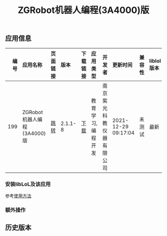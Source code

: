 ﻿---
id: 199
title: ZGRobot机器人编程(3A4000)版
toc: true
weight: 199
---

## 应用信息 
|   编号 | 应用名称                  | 页面链接                                       | 版本      | 下载链接                                                                     | 应用类型      | 开发者          | 更新时间                | 兼容性   | liblol版本   |
|-----:|:----------------------|:-------------------------------------------|:--------|:-------------------------------------------------------------------------|:----------|:-------------|:--------------------|:------|:-----------|
|  199 | ZGRobot机器人编程(3A4000)版 | [跳转](http://app.loongapps.cn/#/detail/199) | 2.1.1-8 | [下载](http://113.24.212.22:8090/upload/file/zgrobot_2.1.1-8_mips64el.deb) | 教育学习,编程开发 | 南京紫光科教仪器有限公司 | 2021-12-29 09:17:04 | 未测试   | 最新         |
### 安装libLoL及该应用 
参考[使用方法](/docs/usage) 
### 额外操作 


## 历史版本 
 